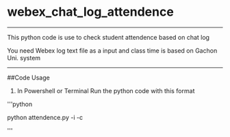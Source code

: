 # webex_chat_log_attendence

--------------------------
This python code is use to check student attendence based on chat log

You need Webex log text file as a input and class time is based on Gachon Uni. system

---------------------------

##Code Usage
1. In Powershell or Terminal Run the python code with this format

'''python

python attendence.py -i <inputfile> -c <classtime>

'''    
    
    
  

